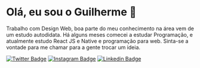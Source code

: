 <h1>Olá, eu sou o Guilherme 👋</h1>

Trabalho com Design Web, boa parte do meu conhecimento na área vem de um estudo autodidata. Há alguns meses comecei a estudar Programação, e atualmente estudo React JS e Native e programação para web. Sinta-se a vontade para me chamar para a gente trocar um ideia.

[![Twitter Badge](https://img.shields.io/badge/-oglimap-3D464D?style=flat-square&labelColor=26A8AF&logo=twitter&logoColor=white&link=https://twitter.com/oglimap)](https://twitter.com/oglimap)
[![Instagram Badge](https://img.shields.io/badge/-oglimap-3D464D?style=flat-square&labelColor=26A8AF&logo=Instagram&logoColor=white&link=https://www.instagram.com/oglimap/)](https://www.instagram.com/oglimap/)
[![Linkedin Badge](https://img.shields.io/badge/-Guilherme-3D464D?style=flat-square&labelColor=26A8AF&logo=Linkedin&logoColor=white&link=https://www.linkedin.com/in/diego-schell-fernandes/)](https://www.linkedin.com/in/glimap/)
